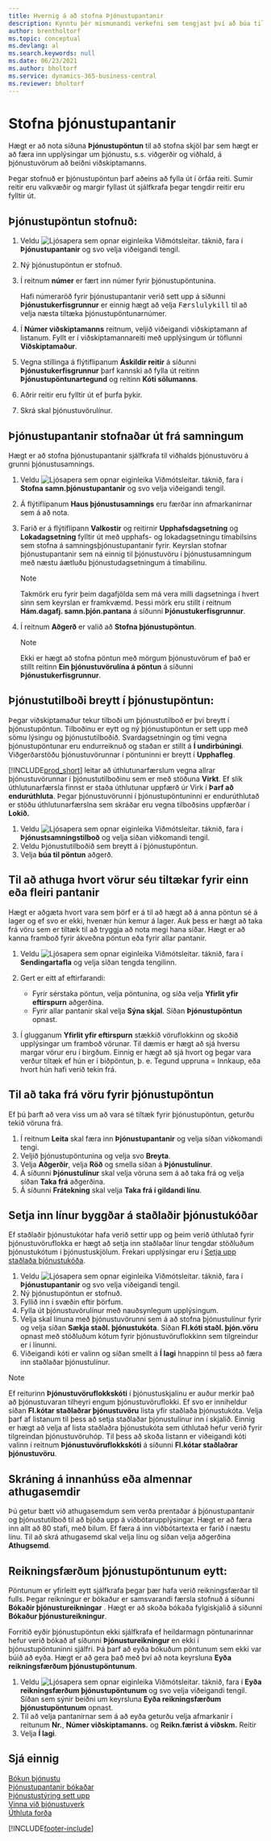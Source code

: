 ```yaml
---
title: Hvernig á að stofna Þjónustupantanir
description: Kynntu þér mismunandi verkefni sem tengjast því að búa til þjónustupantanir í Business Central eins og að búa til nýja þjónustupöntun eða pantanir á grundvelli þjónustusamnings.
author: brentholtorf
ms.topic: conceptual
ms.devlang: al
ms.search.keywords: null
ms.date: 06/23/2021
ms.author: bholtorf
ms.service: dynamics-365-business-central
ms.reviewer: bholtorf
---
```

# <a name="create-service-orders"></a>Stofna þjónustupantanir
Hægt er að nota síðuna **Þjónustupöntun** til að stofna skjöl þar sem hægt er að færa inn upplýsingar um þjónustu, s.s. viðgerðir og viðhald, á þjónustuvörum að beiðni viðskiptamanns.  

Þegar stofnuð er þjónustupöntun þarf aðeins að fylla út í örfáa reiti. Sumir reitir eru valkvæðir og margir fyllast út sjálfkrafa þegar tengdir reitir eru fylltir út.  

## <a name="to-create-a-service-order"></a>Þjónustupöntun stofnuð:
1. Veldu ![Ljósapera sem opnar eiginleika Viðmótsleitar.](media/ui-search/search_small.png "Segðu mér hvað þú vilt gera") táknið, fara í **Þjónustupantanir** og svo velja viðeigandi tengil.  
2. Ný þjónustupöntun er stofnuð.  
3. Í reitnum **númer** er fært inn númer fyrir þjónustupöntunina.  

     Hafi númeraröð fyrir þjónustupantanir verið sett upp á síðunni **Þjónustukerfisgrunnur** er einnig hægt að velja <kbd>Færslulykill</kbd> til að velja næsta tiltæka þjónustupöntunarnúmer.  

4. Í **Númer viðskiptamanns** reitnum, veljið viðeigandi viðskiptamann af listanum. Fyllt er í viðskiptamannareiti með upplýsingum úr töflunni **Viðskiptamaður**.  

5. Vegna stillinga á flýtiflipanum **Áskildir reitir** á síðunni **Þjónustukerfisgrunnur** þarf kannski að fylla út reitinn **Þjónustupöntunartegund** og reitinn **Kóti sölumanns**.  
6. Aðrir reitir eru fylltir út ef þurfa þykir.  
7. Skrá skal þjónustuvörulínur.  

## <a name="to-create-a-service-order-from-a-contract"></a>Þjónustupantanir stofnaðar út frá samningum
Hægt er að stofna þjónustupantanir sjálfkrafa til viðhalds þjónustuvöru á grunni þjónustusamnings.  

1. Veldu ![Ljósapera sem opnar eiginleika Viðmótsleitar.](media/ui-search/search_small.png "Segðu mér hvað þú vilt gera") táknið, fara í **Stofna samn.þjónustupantanir** og svo velja viðeigandi tengil.  
2. Á flýtiflipanum **Haus þjónustusamnings** eru færðar inn afmarkanirnar sem á að nota.  
3. Farið er á flýtiflipann **Valkostir** og reitirnir **Upphafsdagsetning** og **Lokadagsetning** fylltir út með upphafs- og lokadagsetningu tímabilsins sem stofna á samningsþjónustupantanir fyrir. Keyrslan stofnar þjónustupantanir sem ná einnig til þjónustuvöru í þjónustusamningum með næstu áætluðu þjónustudagsetningum á tímabilinu.  

    > [!NOTE]  
    >  Takmörk eru fyrir þeim dagafjölda sem má vera milli dagsetninga í hvert sinn sem keyrslan er framkvæmd. Þessi mörk eru stillt í reitnum **Hám.dagafj. samn.þjón.pantana** á síðunni **Þjónustukerfisgrunnur**.  

4. Í reitnum **Aðgerð** er valið að **Stofna þjónustupöntun**.  
    > [!NOTE]  
    >  Ekki er hægt að stofna pöntun með mörgum þjónustuvörum ef það er stillt reitinn **Ein þjónustuvörulína á pöntun** á síðunni **Þjónustukerfisgrunnur**. 

## <a name="to-convert-a-service-quote-to-a-service-order"></a>Þjónustutilboði breytt í þjónustupöntun:
Þegar viðskiptamaður tekur tilboði um þjónustutilboð er því breytt í þjónustupöntun. Tilboðinu er eytt og ný þjónustupöntun er sett upp með sömu lýsingu og þjónustutilboðið. Svardagsetningin og tími vegna þjónustupöntunar eru endurreiknuð og staðan er stillt á **Í undirbúningi**. Viðgerðarstöðu þjónustuvörunnar í pöntuninni er breytt í **Upphafleg**.  

[!INCLUDE[prod_short](includes/prod_short.md)] leitar að úthlutunarfærslum vegna allrar þjónustuvörunnar í þjónustutilboðinu sem er með stöðuna **Virkt**. Ef slík úthlutunarfærsla finnst er staða úthlutunar uppfærð úr Virk í **Þarf að endurúthluta**. Þegar þjónustuvörunni í þjónustupöntuninni er endurúthlutað er stöðu úthlutunarfærslna sem skráðar eru vegna tilboðsins uppfærðar í **Lokið.**   

1. Veldu ![Ljósapera sem opnar eiginleika Viðmótsleitar.](media/ui-search/search_small.png "Segðu mér hvað þú vilt gera") táknið, fara í **Þjónustsamningstilboð** og velja síðan viðkomandi tengil.  
2. Veldu Þjónustutilboðið sem breytt á í þjónustupöntun.  
3. Velja **búa til pöntun** aðgerð.  

## <a name="to-check-item-availability-for-one-or-more-orders"></a>Til að athuga hvort vörur séu tiltækar fyrir einn eða fleiri pantanir
Hægt er aðgæta hvort vara sem þörf er á til að hægt að á anna pöntun sé á lager og ef svo er ekki, hvenær hún kemur á lager. Auk þess er hægt að taka frá vöru sem er tiltæk til að tryggja að nota megi hana síðar. Hægt er að kanna framboð fyrir ákveðna pöntun eða fyrir allar pantanir.  

1.  Veldu ![Ljósapera sem opnar eiginleika Viðmótsleitar.](media/ui-search/search_small.png "Segðu mér hvað þú vilt gera") táknið, fara í **Sendingartafla** og velja síðan tengda tengilinn.  
2. Gert er eitt af eftirfarandi:  

    * Fyrir sérstaka pöntun, velja pöntunina, og síða velja **Yfirlit yfir eftirspurn** aðgerðina.  
    * Fyrir allar pantanir skal velja **Sýna skjal**. Síðan **Þjónustupöntun** opnast.  

3. Í glugganum **Yfirlit yfir eftirspurn** stækkið vöruflokkinn og skoðið upplýsingar um framboð vörunar. Til dæmis er hægt að sjá hversu margar vörur eru í birgðum. Einnig er hægt að sjá hvort og þegar vara verður tiltæk ef hún er í biðpöntun, þ. e. Tegund uppruna = Innkaup, eða hvort hún hafi verið tekin frá.

## <a name="to-reserve-an-item-for-a-service-order"></a>Til að taka frá vöru fyrir þjónustupöntun
Ef þú þarft að vera viss um að vara sé tiltæk fyrir þjónustupöntun, geturðu tekið vöruna frá.

1. Í reitnum **Leita** skal færa inn **Þjónustupantanir** og velja síðan viðkomandi tengi.  
2. Veljið þjónustupöntunina og velja svo **Breyta**.  
3. Velja **Aðgerðir**, velja **Röð** og smella síðan á **Þjónustulínur**.  
4. Á síðunni **Þjónustulínur** skal velja vöruna sem á að taka frá og velja síðan **Taka frá** aðgerðina.  
5. Á síðunni **Frátekning** skal velja **Taka frá í gildandi línu**.

## <a name="to-insert-lines-based-on-standard-service-codes"></a>Setja inn línur byggðar á staðlaðir þjónustukóðar
Ef staðlaðir þjónustukótar hafa verið settir upp og þeim verið úthlutað fyrir þjónustuvöruflokka er hægt að setja inn staðlaðar línur tengdar stöðluðum þjónustukótum í þjónustuskjölum. Frekari upplýsingar eru í [Setja upp staðlaða þjónustukóða](service-how-setup-service-coding.md).   

1. Veldu ![Ljósapera sem opnar eiginleika Viðmótsleitar.](media/ui-search/search_small.png "Segðu mér hvað þú vilt gera") táknið, fara í **Þjónustupantanir** og svo velja viðeigandi tengil.  
2. Ný þjónustupöntun er stofnuð.  
3. Fyllið inn í svæðin eftir þörfum.  
4. Fylla út þjónustuvörulínur með nauðsynlegum upplýsingum.  
5. Velja skal línuna með þjónustuvörunni sem á að stofna þjónustulínur fyrir og velja síðan **Sækja staðl. þjónustukóta**. Síðan **Fl.kóti staðl. þjón.vöru** opnast með stöðluðum kótum fyrir þjónustuvöruflokkinn sem tilgreindur er í línunni.  
6. Viðeigandi kóti er valinn og síðan smellt á **Í lagi** hnappinn til þess að færa inn staðlaðar þjónustulínur.  

> [!NOTE]  
>  Ef reiturinn **Þjónustuvöruflokkskóti** í þjónustuskjalinu er auður merkir það að þjónustuvaran tilheyri engum þjónustuvöruflokki. Ef svo er inniheldur síðan **Fl.kótar staðlaðrar þjónustuvöru** lista yfir staðlaða þjónustukóta. Velja þarf af listanum til þess að setja staðlaðar þjónustulínur inn í skjalið. Einnig er hægt að velja af lista staðlaðra þjónustukóta sem úthlutað hefur verið fyrir tilgreindan þjónustuvöruhóp. Til þess að skoða listann er viðeigandi kóti valinn í reitnum **Þjónustuvöruflokkskóti** á síðunni **Fl.kótar staðlaðrar þjónustuvöru**.  

## <a name="to-register-internal-or-public-comments"></a>Skráning á innanhúss eða almennar athugasemdir
Þú getur bætt við athugasemdum sem verða prentaðar á þjónustupantanir og þjónustutilboð til að bjóða upp á viðbótarupplýsingar. Hægt er að færa inn allt að 80 stafi, með bilum. Ef færa á inn viðbótartexta er farið í næstu línu. Til að skrá athugasemd skal velja línu og síðan velja aðgerðina **Athugsemd**.  

## <a name="to-delete-invoiced-service-orders"></a>Reikningsfærðum þjónustupöntunum eytt:
Pöntunum er yfirleitt eytt sjálfkrafa þegar þær hafa verið reikningsfærðar til fulls. Þegar reikningur er bókaður er samsvarandi færsla stofnuð á síðunni **Bókaðir þjónustureikningar** . Hægt er að skoða bókaða fylgiskjalið á síðunni **Bókaður þjónustureikningur**.  

Forritið eyðir þjónustupöntun ekki sjálfkrafa ef heildarmagn pöntunarinnar hefur verið bókað af síðunni **Þjónustureikningur** en ekki í þjónustupöntuninni sjálfri. Þá þarf að eyða bókuðum pöntunum sem ekki var búið að eyða. Hægt er að gera það með því að nota keyrsluna **Eyða reikningsfærðum þjónustupöntunum**.  

1. Veldu ![Ljósapera sem opnar eiginleika Viðmótsleitar.](media/ui-search/search_small.png "Segðu mér hvað þú vilt gera") táknið, fara í **Eyða reikningsfærðum þjónustupöntunum** og svo velja viðeigandi tengil. Síðan sem sýnir beiðni um keyrsluna **Eyða reikningsfærðum þjónustupöntunum** opnast.  
2. Til að velja pantanirnar sem á að eyða geturðu velja afmarkanir í reitunum **Nr.**, **Númer viðskiptamanns.** og **Reikn.færist á viðskm.** Reitir  
3. Velja **Í lagi**.  


## <a name="see-also"></a>Sjá einnig
[Bókun þjónustu](service-service-posting.md)  
[Þjónustupantanir bókaðar](service-how-to-post-service-orders.md)  
[Þjónustustýring sett upp](service-setup-service.md)  
[Vinna við þjónustuverk](service-how-to-work-on-service-tasks.md)  
[Úthluta forða](service-how-to-allocate-resources.md)  


[!INCLUDE[footer-include](includes/footer-banner.md)]
